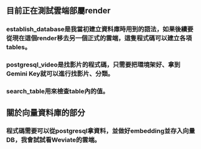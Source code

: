 ## 目前正在測試雲端部屬render
### establish_database是我當初建立資料庫時用到的語法，如果後續要從現在這個render移去另一個正式的雲端，這隻程式碼可以建立各項tables。
### postgresql_video是找影片的程式碼，只需要把環境架好、拿到Gemini Key就可以進行找影片、分類。
### search_table用來檢查table內的值。

## 關於向量資料庫的部分
### 程式碼需要可以從postgresql拿資料，並做好embedding並存入向量DB，我會試試看Weviate的雲端。
